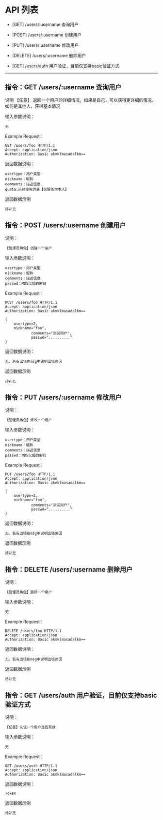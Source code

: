 # API 列表
	

- [GET] /users/:username 查询用户

- [POST] /users/:username 创建用户

- [PUT] /users/:username 修改用户

- [DELETE] /users/:username 删除用户

- [GET] /users/auth 用户验证，目前仅支持basic验证方式

	
----------

## 指令：GET /users/:username 查询用户

说明
	【任意】 返回一个用户的详细情况，如果是自己，可以获得更详细的情况，如何是其他人，获得基本情况

输入参数说明：
	
	无

Example Request：

	GET /users/foo HTTP/1.1 
	Accept: application/json
	Authorization: Basic akmklmasadalkm==

返回数据说明：

	usertype：用户类型
	nickname：昵称
	comments：描述信息
	quata:已经使用的量【仅限查询本人】

返回数据示例
        
	待补充

## 指令：POST /users/:username 创建用户
	
说明：
	
	【管理员角色】创建一个用户

输入参数说明：

	usertype：用户类型
	nickname：昵称
	comments：描述信息
	passwd：MD5以后的密码
	
Example Request：

	POST /users/foo HTTP/1.1 
	Accept: application/json
	Authorization: Basic akmklmasadalkm==
	
	{
		usertype=2,
		nickname="foo",
                comments="测试用户",
                passwd=“..........”
	}

返回数据说明：

	无，若有出错在msg中说明出错原因

返回数据示例
        
	待补充


## 指令：PUT /users/:username 修改用户
	
说明：
	
	【管理员角色】修改一个用户

输入参数说明：

	usertype：用户类型
	nickname：昵称
	comments：描述信息
	passwd：MD5以后的密码
	
Example Request：

	PUT /users/foo HTTP/1.1 
	Accept: application/json
	Authorization: Basic akmklmasadalkm==
	
	{
		usertype=2,
		nickname="foo",
                comments="测试用户",
                passwd=“..........”
	}

返回数据说明：

	无，若有出错在msg中说明出错原因

返回数据示例
        
	待补充

## 指令：DELETE /users/:username 删除用户
	
说明：
	
	【管理员角色】删除一个用户

输入参数说明：

	无						
	
Example Request：

	DELETE /users/foo HTTP/1.1 
	Accept: application/json
	Authorization: Basic akmklmasadalkm==
	
	
返回数据说明：

	无，若有出错在msg中说明出错原因

返回数据示例
        
	待补充

## 指令：GET /users/auth 用户验证，目前仅支持basic验证方式
	
说明：
	
	【任意】认证一个用户是否有效

输入参数说明：

	无						
	
Example Request：

	GET /users/auth HTTP/1.1 
	Accept: application/json
	Authorization: Basic akmklmasadalkm==
	
	
返回数据说明：

	Token

返回数据示例
        
	待补充
